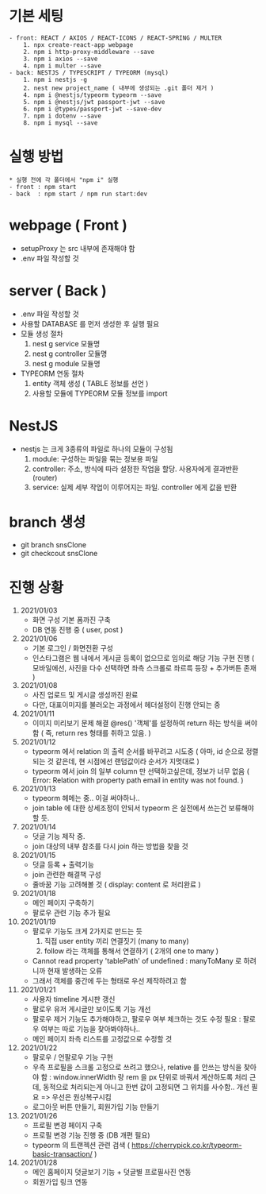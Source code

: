 # 기본 세팅
    - front: REACT / AXIOS / REACT-ICONS / REACT-SPRING / MULTER
        1. npx create-react-app webpage
        2. npm i http-proxy-middleware --save
        3. npm i axios --save
        4. npm i multer --save
    - back: NESTJS / TYPESCRIPT / TYPEORM (mysql)
        1. npm i nestjs -g
        2. nest new project_name ( 내부에 생성되는 .git 폴더 제거 )
        4. npm i @nestjs/typeorm typeorm --save
        5. npm i @nestjs/jwt passport-jwt --save
        6. npm i @types/passport-jwt --save-dev
        7. npm i dotenv --save
        8. npm i mysql --save
        
# 실행 방법
    * 실행 전에 각 폴더에서 "npm i" 실행 
    - front : npm start
    - back  : npm start / npm run start:dev

# webpage ( Front )
- setupProxy 는 src 내부에 존재해야 함
- .env 파일 작성할 것

# server ( Back )
- .env 파일 작성할 것
- 사용할 DATABASE 를 먼저 생성한 후 실행 필요
- 모듈 생성 절차
    1. nest g service 모듈명
    2. nest g controller 모듈명
    3. nest g module 모듈명
- TYPEORM 연동 절차
    1. entity 객체 생성 ( TABLE 정보를 선언 )
    2. 사용할 모듈에 TYPEORM 모듈 정보를 import

# NestJS
- nestjs 는 크게 3종류의 파일로 하나의 모듈이 구성됨
    1. module: 구성하는 파일을 묶는 정보용 파일
    2. controller: 주소, 방식에 따라 설정한 작업을 할당. 사용자에게 결과반환 (router)
    3. service: 실제 세부 작업이 이루어지는 파일. controller 에게 값을 반환

# branch 생성
- git branch snsClone
- git checkcout snsClone

# 진행 상황
1. 2021/01/03
    - 화면 구성 기본 폼까진 구축
    - DB 연동 진행 중 ( user, post )
2. 2021/01/06
    - 기본 로그인 / 화면전환 구성
    - 인스타그램은 웹 내에서 게시글 등록이 없으므로 임의로 해당 기능 구현 진행
      ( 모바일에선, 사진을 다수 선택하면 좌측 스크롤로 좌르륵 등장 + 추가버튼 존재 )
3. 2021/01/08
    - 사진 업로드 및 게시글 생성까진 완료
    - 다만, 대표이미지를 불러오는 과정에서 헤더설정이 진행 안되는 중
4. 2021/01/11
    - 이미지 미리보기 문제 해결
      @res() '객체'를 설정하여 return 하는 방식을 써야함
      ( 즉, return res 형태를 취하고 있음. )
5. 2021/01/12
    - typeorm 에서 relation 의 출력 순서를 바꾸려고 시도중 
      ( 아마, id 순으로 정렬되는 것 같은데, 현 시점에선 랜덤값이라 순서가 지멋대로 )
    - typeorm 에서 join 의 일부 column 만 선택하고싶은데, 정보가 너무 없음
      ( Error: Relation with property path email in entity was not found. )
6. 2021/01/13
    - typeorm 헤메는 중.. 이걸 써야하나..
    - join table 에 대한 상세조정이 안되서 typeorm 은 실전에서 쓰는건 보류해야할 듯.
7. 2021/01/14
    - 덧글 기능 제작 중.
    - join 대상의 내부 참조를 다시 join 하는 방법을 찾을 것
8. 2021/01/15
    - 덧글 등록 + 출력기능
    - join 관련한 해결책 구성
    - 줄바꿈 기능 고려해볼 것 ( display: content 로 처리완료 )
9. 2021/01/18
    - 메인 페이지 구축하기
    - 팔로우 관련 기능 추가 필요
10. 2021/01/19
    - 팔로우 기능도 크게 2가지로 만드는 듯
        1. 직접 user entity 끼리 연결짓기 (many to many)
        2. follow 라는 객체를 통해서 연결하기 ( 2개의 one to many )
    - Cannot read property 'tablePath' of undefined
        : manyToMany 로 하려니까 현재 발생하는 오류
    - 그래서 객체를 중간에 두는 형태로 우선 제작하려고 함
11. 2021/01/21
    - 사용자 timeline 게시판 갱신
    - 팔로우 유저 게시글만 보이도록 기능 개선
    - 팔로우 제거 기능도 추가해야하고, 팔로우 여부 체크하는 것도 수정 필요
        : 팔로우 여부는 따로 기능을 찾아봐야하나..
    - 메인 페이지 좌측 리스트를 고정값으로 수정할 것
12. 2021/01/22
    - 팔로우 / 언팔로우 기능 구현
    - 우측 프로필을 스크롤 고정으로 쓰려고 했으나, relative 를 안쓰는 방식을 찾아야 함
        : window.innerWidth 랑 rem 을 px 단위로 바꿔서 계산하도록 처리
          근데, 동적으로 처리되는게 아니고 한번 값이 고정되면 그 위치를 사수함.. 개선 필요
          => 우선은 원상복구시킴
    - 로그아웃 버튼 만들기, 회원가입 기능 만들기
13. 2021/01/26
    - 프로필 변경 페이지 구축
    - 프로필 변경 기능 진행 중 (DB 개편 필요)
    - typeorm 의 트랜젝션 관련 검색 ( https://cherrypick.co.kr/typeorm-basic-transaction/ )
14. 2021/01/28
    - 메인 홈페이지 덧글보기 기능 + 덧글별 프로필사진 연동
    - 회원가입 링크 연동